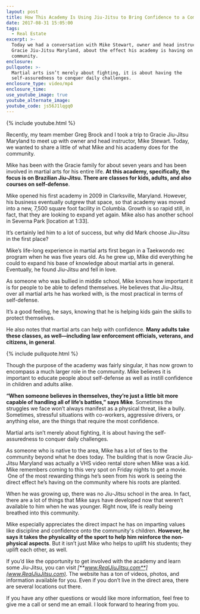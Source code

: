 ```yaml
---
layout: post
title: How This Academy Is Using Jiu-Jitsu to Bring Confidence to a Community
date: 2017-08-31 15:05:00
tags:
  - Real Estate
excerpt: >-
  Today we had a conversation with Mike Stewart, owner and head instructor at
  Gracie Jiu-Jitsu Maryland, about the effect his academy is having on the
  community.
enclosure:
pullquote: >-
  Martial arts isn’t merely about fighting, it is about having the
  self-assuredness to conquer daily challenges.
enclosure_type: video/mp4
enclosure_time:
use_youtube_image: true
youtube_alternate_image:
youtube_code: js56J1lqgq0
---
```



{% include youtube.html %}

Recently, my team member Greg Brock and I took a trip to Gracie Jiu-Jitsu Maryland to meet up with owner and head instructor, Mike Stewart. Today, we wanted to share a little of what Mike and his academy does for the community.

Mike has been with the Gracie family for about seven years and has been involved in martial arts for his entire life. **At this academy, specifically, the focus is on Brazilian Jiu-Jitsu. There are classes for kids, adults, and also courses on self-defense**.

Mike opened his first academy in 2009 in Clarksville, Maryland. However, his business eventually outgrew that space, so that academy was moved into a new, 7,500 square foot facility in Columbia. Growth is so rapid still, in fact, that they are looking to expand yet again. Mike also has another school in Severna Park [location at 1:33].

It’s certainly led him to a lot of success, but why did Mark choose Jiu-Jitsu in the first place?

Mike’s life-long experience in martial arts first began in a Taekwondo rec program when he was five years old. As he grew up, Mike did everything he could to expand his base of knowledge about martial arts in general. Eventually, he found Jiu-Jitsu and fell in love.

As someone who was bullied in middle school, Mike knows how important it is for people to be able to defend themselves. He believes that Jiu-Jitsu, over all martial arts he has worked with, is the most practical in terms of self-defense.

It’s a good feeling, he says, knowing that he is helping kids gain the skills to protect themselves.

He also notes that martial arts can help with confidence. **Many adults take these classes, as well—including law enforcement officials, veterans, and citizens, in general**.

{% include pullquote.html %}

Though the purpose of the academy was fairly singular, it has now grown to encompass a much larger role in the community. Mike believes it is important to educate people about self-defense as well as instill confidence in children and adults alike.

**“When someone believes in themselves, they’re just a little bit more capable of handling all of life’s battles,” says Mike**. Sometimes the struggles we face won’t always manifest as a physical threat, like a bully. Sometimes, stressful situations with co-workers, aggressive drivers, or anything else, are the things that require the most confidence.

Martial arts isn’t merely about fighting, it is about having the self-assuredness to conquer daily challenges.

As someone who is native to the area, Mike has a lot of ties to the community beyond what he does today. The building that is now Gracie Jiu-Jitsu Maryland was actually a VHS video rental store when Mike was a kid. Mike remembers coming to this very spot on Friday nights to get a movie.  One of the most rewarding things he’s seen from his work is seeing the direct effect he’s having on the community where his roots are planted.

When he was growing up, there was no Jiu-Jitsu school in the area. In fact, there are a lot of things that Mike says have developed now that weren’t available to him when he was younger. Right now, life is really being breathed into this community.

Mike especially appreciates the direct impact he has on imparting values like discipline and confidence onto the community's children. **However, he says it takes the physicality of the sport to help him reinforce the non-physical aspects**. But it isn’t just Mike who helps to uplift his students; they uplift each other, as well.

If you’d like the opportunity to get involved with the academy and learn some Jiu-Jitsu, you can visit *[**www.RealJiuJitsu.com**](www.RealJiuJitsu.com)*. The website has a ton of videos, photos, and information available for you. Even if you don’t live in the direct area, there are several locations out there.

If you have any other questions or would like more information, feel free to give me a call or send me an email. I look forward to hearing from you.